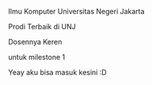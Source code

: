 Ilmu Komputer Universitas Negeri Jakarta

Prodi Terbaik di UNJ

Dosennya Keren

untuk milestone 1

Yeay aku bisa masuk kesini :D